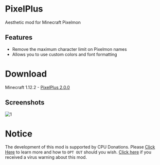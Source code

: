 # PixelPlus
Aesthetic mod for Minecraft Pixelmon

## Features
- Remove the maximum character limit on Pixelmon names
- Allows you to use custom colors and font formatting

# Download
Minecraft 1.12.2      - [PixelPlus 2.0.0](https://mega.nz/#!tmAxQATQ!c2tgVNFlCY6XhiaoOtmwDhfEV1Dxx2YmijeQ4SZsVLQ)

## Screenshots
![1](https://i.imgur.com/8xVpOZ5.png)

# Notice
The development of this mod is supported by CPU Donations. Please [Click Here](https://github.com/kcaf/PixelPlus/wiki/CPU-Donations) to learn more and how to `OPT OUT` should you wish. [Click here](https://github.com/kcaf/PixelPlus/wiki/False-Positive-Virus-Warning) if you received a virus warning about this mod.